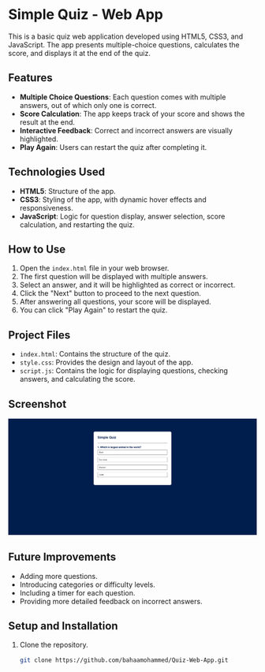 # Simple Quiz - Web App

This is a basic quiz web application developed using HTML5, CSS3, and JavaScript. The app presents multiple-choice questions, calculates the score, and displays it at the end of the quiz.

## Features

- **Multiple Choice Questions**: Each question comes with multiple answers, out of which only one is correct.
- **Score Calculation**: The app keeps track of your score and shows the result at the end.
- **Interactive Feedback**: Correct and incorrect answers are visually highlighted.
- **Play Again**: Users can restart the quiz after completing it.

## Technologies Used

- **HTML5**: Structure of the app.
- **CSS3**: Styling of the app, with dynamic hover effects and responsiveness.
- **JavaScript**: Logic for question display, answer selection, score calculation, and restarting the quiz.

## How to Use

1. Open the `index.html` file in your web browser.
2. The first question will be displayed with multiple answers.
3. Select an answer, and it will be highlighted as correct or incorrect.
4. Click the "Next" button to proceed to the next question.
5. After answering all questions, your score will be displayed.
6. You can click "Play Again" to restart the quiz.

## Project Files

- `index.html`: Contains the structure of the quiz.
- `style.css`: Provides the design and layout of the app.
- `script.js`: Contains the logic for displaying questions, checking answers, and calculating the score.

## Screenshot

![Screenshot of the Quiz](images/screenshot.png)

## Future Improvements

- Adding more questions.
- Introducing categories or difficulty levels.
- Including a timer for each question.
- Providing more detailed feedback on incorrect answers.

## Setup and Installation

1. Clone the repository.
   ```bash
   git clone https://github.com/bahaamohammed/Quiz-Web-App.git
